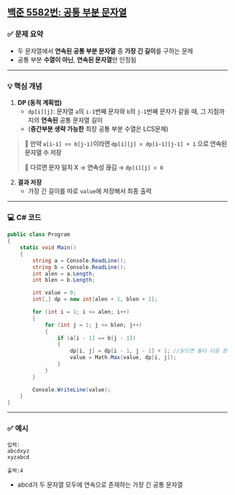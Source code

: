 ## [백준 5582번: 공통 부분 문자열](https://github.com/Syldris/Baekjoon-Study/tree/main/C%23/%EB%B0%B1%EC%A4%80/Gold/5582.%E2%80%85%EA%B3%B5%ED%86%B5%E2%80%85%EB%B6%80%EB%B6%84%E2%80%85%EB%AC%B8%EC%9E%90%EC%97%B4)

### ✅ 문제 요약
- 두 문자열에서 **연속된 공통 부분 문자열** 중 **가장 긴 길이**를 구하는 문제
- 공통 부분 **수열이 아닌**, **연속된 문자열**만 인정됨

---

### 💡 핵심 개념
1. **DP (동적 계획법)**
   - `dp[i][j]`: 문자열 `a`의 `i-1`번째 문자와 `b`의 `j-1`번째 문자가 같을 때, 그 지점까지의 **연속된** 공통 문자열 길이
   - (**중간부분 생략 가능한** 최장 공통 부분 수열은 LCS문제)
> **🔹 만약 `a[i-1] == b[j-1]`이라면 `dp[i][j] = dp[i-1][j-1] + 1` 으로 연속된 문자열 수 저장**
> 
> **🔹 다르면 문자 일치 X → 연속성 끊김 → `dp[i][j] = 0`**

2. **결과 저장**
   - 가장 긴 길이를 따로 `value`에 저장해서 최종 출력

---

### 💻 C# 코드

```csharp
public class Program
{
    static void Main()
    {
        string a = Console.ReadLine();
        string b = Console.ReadLine();
        int alen = a.Length;
        int blen = b.Length;

        int value = 0;
        int[,] dp = new int[alen + 1, blen + 1];

        for (int i = 1; i <= alen; i++)
        {
            for (int j = 1; j <= blen; j++)
            {
                if (a[i - 1] == b[j - 1])
                {
                    dp[i, j] = dp[i - 1, j - 1] + 1; //읽으면 둘다 다음 문자열로 넘어가기
                    value = Math.Max(value, dp[i, j]);
                }
            }
        }

        Console.WriteLine(value);
    }
}
```
---
### ✅ 예시
```
입력:
abcdxyz
xyzabcd
```
```출력:4```
- abcd가 두 문자열 모두에 연속으로 존재하는 가장 긴 공통 문자열
